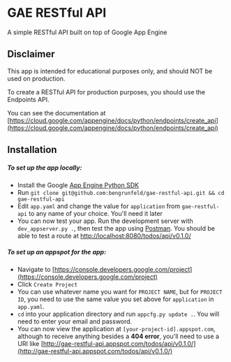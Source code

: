 # GAE RESTful API 

A simple RESTful API built on top of Google App Engine

## Disclaimer

This app is intended for educational purposes only, and should NOT be used on production. 

To create a RESTful API for production purposes, you should use the Endpoints API.

You can see the documentation at [https://cloud.google.com/appengine/docs/python/endpoints/create_api](https://cloud.google.com/appengine/docs/python/endpoints/create_api)

## Installation

##### To set up the app locally:

* Install the Google [App Engine Python SDK](https://cloud.google.com/appengine/downloads#Google_App_Engine_SDK_for_Python)
* Run `git clone git@github.com:bengrunfeld/gae-restful-api.git && cd gae-restful-api`
* Edit `app.yaml` and change the value for `application` from `gae-restful-api` to any name of your choice. You'll need it later
* You can now test your app. Run the development server with `dev_appserver.py .`, then test the app using [Postman](http://www.getpostman.com/). You should be able to test a route at [http://localhost:8080/todos/api/v0.1.0/](http://localhost:8080/todos/api/v0.1.0/)

##### To set up an appspot for the app:

* Navigate to [https://console.developers.google.com/project](https://console.developers.google.com/project)
* Click `Create Project`
* You can use whatever name you want for `PROJECT NAME`, but for `PROJECT ID`, you need to use the same value you set above for `application` in `app.yaml`.
* `cd` into your application directory and run `appcfg.py update .`. You will need to enter your email and password.
* You can now view the application at `[your-project-id].appspot.com`, although to receive anything besides a **404 error**, you'll need to use a URI like [http://gae-restful-api.appspot.com/todos/api/v0.1.0/](http://gae-restful-api.appspot.com/todos/api/v0.1.0/)
